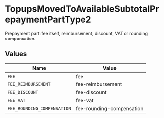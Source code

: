 # TopupsMovedToAvailableSubtotalPrepaymentPartType2

Prepayment part: fee itself, reimbursement, discount, VAT or rounding compensation.


## Values

| Name                        | Value                       |
| --------------------------- | --------------------------- |
| `FEE`                       | fee                         |
| `FEE_REIMBURSEMENT`         | fee-reimbursement           |
| `FEE_DISCOUNT`              | fee-discount                |
| `FEE_VAT`                   | fee-vat                     |
| `FEE_ROUNDING_COMPENSATION` | fee-rounding-compensation   |